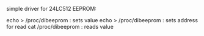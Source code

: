 simple driver for 24LC512 EEPROM:

echo <addr> <byte> > /proc/dibeeprom : sets value
echo <addr> > /proc/dibeeprom : sets address for read
cat /proc/dibeeprom : reads value
